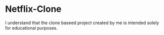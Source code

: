 # Netflix-Clone
I understand that the clone baseed project created by me is intended solely for educational purposes.
